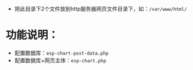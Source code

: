 * 把此目录下2个文件放到http服务器网页文件目录下，如：`/var/www/html/`

# 功能说明：

* 配置数据库：`esp-chart-post-data.php`
* 配置数据库+网页主体：`esp-chart.php`